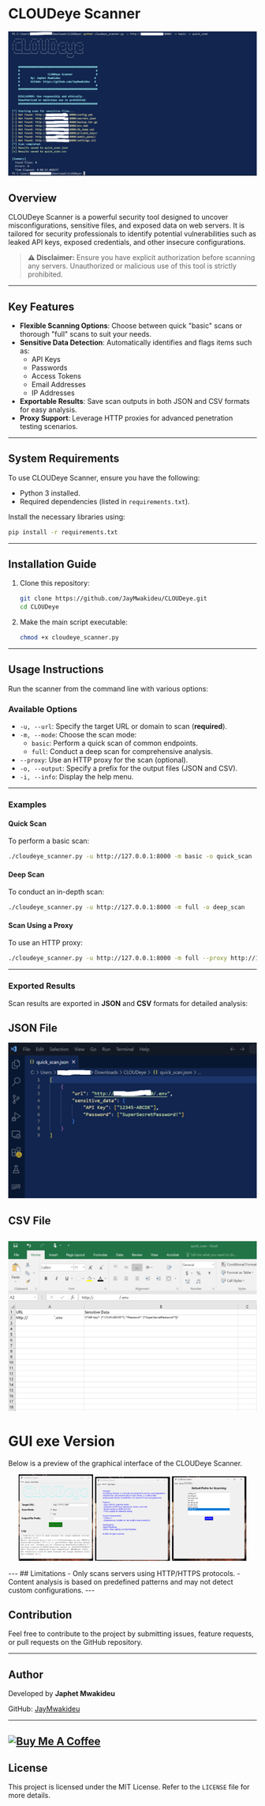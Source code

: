 # CLOUDeye Scanner

![Dashboard](src/Screenshot.png)

## Overview
CLOUDeye Scanner is a powerful security tool designed to uncover misconfigurations, sensitive files, and exposed data on web servers. It is tailored for security professionals to identify potential vulnerabilities such as leaked API keys, exposed credentials, and other insecure configurations.

> **⚠️ Disclaimer:** Ensure you have explicit authorization before scanning any servers. Unauthorized or malicious use of this tool is strictly prohibited.

---

## Key Features
- **Flexible Scanning Options**: Choose between quick "basic" scans or thorough "full" scans to suit your needs.
- **Sensitive Data Detection**: Automatically identifies and flags items such as:
  - API Keys
  - Passwords
  - Access Tokens
  - Email Addresses
  - IP Addresses
- **Exportable Results**: Save scan outputs in both JSON and CSV formats for easy analysis.
- **Proxy Support**: Leverage HTTP proxies for advanced penetration testing scenarios.

---

## System Requirements
To use CLOUDeye Scanner, ensure you have the following:
- Python 3 installed.
- Required dependencies (listed in `requirements.txt`).

Install the necessary libraries using:
```bash
pip install -r requirements.txt
```

---

## Installation Guide
1. Clone this repository:
   ```bash
   git clone https://github.com/JayMwakideu/CLOUDeye.git
   cd CLOUDeye
   ```

2. Make the main script executable:
   ```bash
   chmod +x cloudeye_scanner.py
   ```

---

## Usage Instructions
Run the scanner from the command line with various options:

### Available Options
- `-u, --url`: Specify the target URL or domain to scan (**required**).
- `-m, --mode`: Choose the scan mode:
  - `basic`: Perform a quick scan of common endpoints.
  - `full`: Conduct a deep scan for comprehensive analysis.
- `--proxy`: Use an HTTP proxy for the scan (optional).
- `-o, --output`: Specify a prefix for the output files (JSON and CSV).
- `-i, --info`: Display the help menu.

---

### Examples

#### Quick Scan
To perform a basic scan:
```bash
./cloudeye_scanner.py -u http://127.0.0.1:8000 -m basic -o quick_scan
```

#### Deep Scan
To conduct an in-depth scan:
```bash
./cloudeye_scanner.py -u http://127.0.0.1:8000 -m full -o deep_scan
```

#### Scan Using a Proxy
To use an HTTP proxy:
```bash
./cloudeye_scanner.py -u http://127.0.0.1:8000 -m full --proxy http://127.0.0.1:8080 -o proxy_scan
```

---
### Exported Results
Scan results are exported in **JSON** and **CSV** formats for detailed analysis:

## JSON File

![json](src/Screenshot3.png)

## CSV File

![csv](src/Screenshot2.png)
---

# GUI exe Version

Below is a preview of the graphical interface of the CLOUDeye Scanner.

<p align="center">
    <img src="src/pg1.png" alt="GUI Screenshot 1" width="30%" />
    <img src="src/pg2.png" alt="GUI Screenshot 2" width="30%" />
    <img src="src/pg3.png" alt="GUI Screenshot 3" width="30%" />
</p>
---
## Limitations
- Only scans servers using HTTP/HTTPS protocols.
- Content analysis is based on predefined patterns and may not detect custom configurations.
---

## Contribution
Feel free to contribute to the project by submitting issues, feature requests, or pull requests on the GitHub repository.

---

## Author
Developed by **Japhet Mwakideu**

GitHub: [JayMwakideu](https://github.com/JayMwakideu/CLOUDeye)

---
[![Buy Me A Coffee](https://www.buymeacoffee.com/assets/img/custom_images/orange_img.png)](https://www.buymeacoffee.com/mwakideu)
---

## License
This project is licensed under the MIT License. Refer to the `LICENSE` file for more details.

